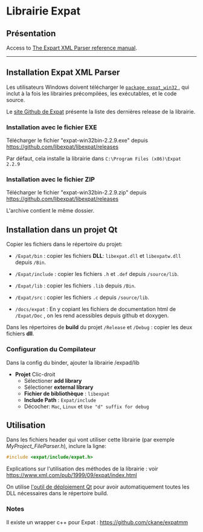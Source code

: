 # Librairie Expat

## Présentation

Access to [The Expart XML Parser reference manual](../../expat/reference.html).

---

## Installation Expat XML Parser

Les utilisateurs Windows doivent télécharger le [`package expat_win32` ](https://sourceforge.net/projects/expat/files/expat_win32/), qui inclut à la fois les librairies précompilées, les exécutables, et le code source.

Le [site Github de Expat](https://libexpat.github.io/) présente la liste des dernières release de la librairie.

### Installation avec le fichier EXE

Télécharger le fichier "expat-win32bin-2.2.9.exe" depuis  https://github.com/libexpat/libexpat/releases

Par défaut, cela installe la librairie dans `C:\Program Files (x86)\Expat 2.2.9`

### Installation avec le fichier ZIP

Télécharger le fichier "expat-win32bin-2.2.9.zip" depuis https://github.com/libexpat/libexpat/releases

L'archive contient le même dossier.

## Installation dans un projet Qt

Copier les fichiers dans le répertoire du projet:

* `/Expat/bin` :  copier les fichiers **DLL**: `libexpat.dll` et `libexpatw.dll` depuis `/Bin`.

* `/Expat/include` : copier les fichiers `.h` et `.def` depuis `/source/lib`.

* `/Expat/lib` : copier les fichiers `.lib` depuis `/Bin`.

* `/Expat/src` : copier les fichiers `.c` depuis `/source/lib`.

* `/docs/expat` : En y copiant les fichiers de documentation html de `/Expat/Doc` , on les rend acessibles depuis github et doxygen.


Dans les répertoires de **build** du projet `/Release` et `/Debug` : copier les deux fichiers **dll**.

### Configuration du Compilateur

Dans la config du binder, ajouter la librairie /expad/lib

* **Projet** Clic-droit
  * Sélectioner **add library**
  * Sélectioner **external library**
  * **Fichier de bibliothèque** : `libexpat`
  * **Include Path** : `Expat/include`
  * Décocher: `Mac`, `Linux` et `Use "d" suffix for debug`



## Utilisation

Dans les fichiers header qui vont utiliser cette librairie (par exemple *MyProject_FileParser.h*), inclure la ligne:
```c++
#include <expat/include/expat.h>
```

Explications sur l'utilisation des méthodes de la librairie : voir https://www.xml.com/pub/1999/09/expat/index.html

On utilise  [l'outil de déploiement Qt](https://doc.qt.io/qt-5/windows-deployment.html#the-windows-deployment-too) pour avoir automatiquement toutes les DLL nécessaires dans le répertoire build.



### Notes

Il existe un wrapper c++ pour Expat : https://github.com/ckane/expatmm









